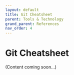 ```yaml
---
layout: default
title: Git Cheatsheet
parent: Tools & Technology
grand_parent: References
nav_order: 4
---
```


# Git Cheatsheet

(Content coming soon...)
